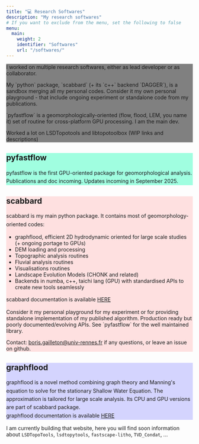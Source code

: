 ```yaml
---
title: "💻 Research Softwares"
description: "My research softwares"
# If you want to exclude from the menu, set the following to false
menu: 
  main:
    weight: 2
    identifier: "Softwares"
    url: "/softwares/"
---
```



<div class="main-paragraph" style="background-color: gray;">
    <p>I worked on multiple research softwares, either as lead developer or as collaborator.</p>
    <p>My `python` package, `scabbard` (+ its `c++` backend `DAGGER`), is a sandbox merging all my personal codes. Consider it my own personal playground - that include ongoing experiment or standalone code from my publications. </p>
    <p>`pyfastflow` is a geomorphologically-oriented (flow, flood, LEM, you name it) set of routine for cross-platform GPU processing. I am the main dev.</p>
    <p>Worked a lot on LSDTopotools and libtopotoolbox (WIP links and descriptions)</p>
</div>

<div class="cadre-paragraph" style="background-color: rgba(21, 255, 180, 0.4);">
  <h2 class="medium-header-monospace">pyfastflow</h2>
    <p style="display: inline; line-height: 1.6;">
      <span class="reg-monospace">pyfastflow</span> is the first GPU-oriented package for geomorphological analysis. Publications and doc incoming. Updates incoming in September 2025.
    </p>
</div>


<div class="cadre-paragraph" style="background-color: rgba(255, 180, 180, 0.4);">
  <h2 class="medium-header-monospace">scabbard</h2>
    <p style="display: inline; line-height: 1.6;">
      <span class="reg-monospace">scabbard</span> is my main <span class="reg-monospace">python</span> package. It contains most of geomorphology-oriented codes:
    </p>
    <ul class="custom-list">
      <li><span class="reg-monospace">graphflood</span>, efficient 2D hydrodynamic oriented for large scale studies (+ ongoing portage to GPUs)</li>
      <li>DEM loading and processing</li>
      <li>Topographic analysis routines</li>
      <li>Fluvial analysis routines</li>
      <li>Visualisations routines</li>
      <li>Landscape Evolution Models (CHONK and related)</li>
      <li>Backends in <span class="reg-monospace">numba, c++, taichi lang (GPU)</span> with standardised APIs to create new tools seamlessly</li>
    </ul>
    <p style="display: inline; line-height: 1.6;">
      <span class="reg-monospace">scabbard</span> documentation is available  <a href="/softwares/scabbard/">HERE</a>
    </p>
    <p>Consider it my personal playground for my experiment or for providing standalone implementation of my published algorithm. Production ready but poorly documented/evolving APIs. See `pyfastflow` for the well maintained library.</p>
    <p>Contact:  <a href="mailto:boris.gailleton@univ-rennes.fr">boris.gailleton@univ-rennes.fr</a> if any questions, or leave an issue on github.</p>
</div>


<div class="cadre-paragraph" style="background-color: rgba(150, 150, 255, 0.4);">
  <h2 class="medium-header-monospace">graphflood</h2>
    <p style="display: inline; line-height: 1.6;">
      <span class="reg-monospace">graphflood</span> is a novel method combining graph theory and Manning's equation to solve for the stationary Shallow Water Equation. The approximation is tailored for large scale analysis. Its CPU and GPU versions are part of <span class="reg-monospace">scabbard</span> package.
    </p><br>
    <p style="display: inline; line-height: 1.6;">
      <span class="reg-monospace">graphflood</span> documentation is available  <a href="/softwares/graphflood/">HERE</a>
    </p>
</div>


I am currently building that website, here you will find soon information about `LSDTopoTools`, `lsdtopytools`, `fastscape-litho`, `TVD_Condat`, ...  
